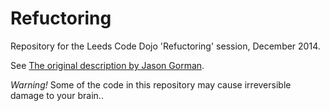 Refuctoring
===========

Repository for the Leeds Code Dojo 'Refuctoring' session, December 2014.

See [The original description by Jason Gorman](http://www.waterfall2006.com/gorman.html).

*Warning!*  Some of the code in this repository may cause irreversible damage to your brain..
